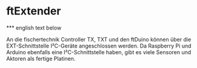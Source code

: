 # ftExtender

*** english text below

An die fischertechnik Controller TX, TXT und den ftDuino können über die EXT-Schnittstelle I²C-Geräte angeschlossen werden.
Da Raspberry Pi und Arduino ebenfalls eine I²C-Schnittstelle haben, gibt es viele Sensoren und Aktoren als fertige Platinen.
